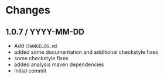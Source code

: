 # Changes

## 1.0.7 / YYYY-MM-DD

* Add `CHANGELOG.md`
* added some documentation and additional checkstyle fixes
* some checkstyle fixes
* added analysis maven dependencies
* Initial commit